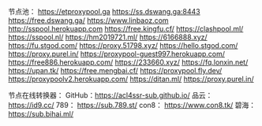 节点池：
https://etproxypool.ga
https://ss.dswang.ga:8443
https://free.dswang.ga/
https://www.linbaoz.com
http://sspool.herokuapp.com
https://free.kingfu.cf/
https://clashpool.ml/
https://sspool.nl/
https://hm2019721.ml/
https://6166888.xyz/
https://fu.stgod.com/
https://proxy.51798.xyz/
https://hello.stgod.com/
https://proxy.purel.in/
https://proxypool-guest997.herokuapp.com/
https://free886.herokuapp.com/
https://233660.xyz/
https://fq.lonxin.net/
https://upan.tk/
https://free.mengbai.cf/
https://proxypool.fly.dev/
https://proxypoolv2.herokuapp.com/
https://ditan.ml/
https://proxy.purel.in/




节点在线转换器：
GitHub：https://acl4ssr-sub.github.io/
品云：     https://id9.cc/
789：      https://sub.789.st/
con8：    https://www.con8.tk/
碧海：     https://sub.bihai.ml/  
